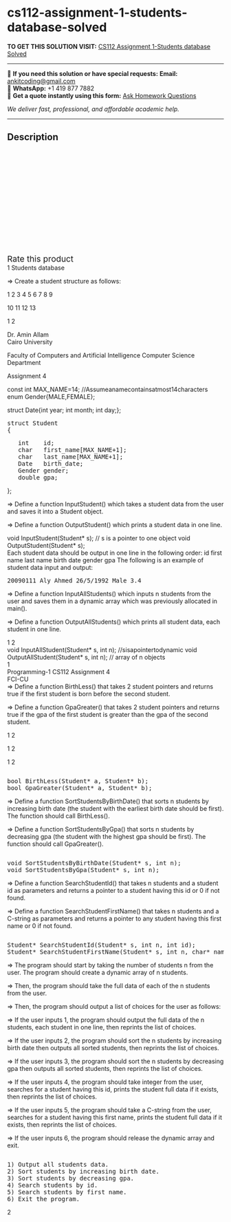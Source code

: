 # cs112-assignment-1-students-database-solved
**TO GET THIS SOLUTION VISIT:** [CS112 Assignment 1-Students database Solved](https://www.ankitcodinghub.com/product/cs112-assignment-1-students-database-solved/)


---

📩 **If you need this solution or have special requests:** **Email:** ankitcoding@gmail.com  
📱 **WhatsApp:** +1 419 877 7882  
📄 **Get a quote instantly using this form:** [Ask Homework Questions](https://www.ankitcodinghub.com/services/ask-homework-questions/)

*We deliver fast, professional, and affordable academic help.*

---

<h2>Description</h2>



<div class="kk-star-ratings kksr-auto kksr-align-center kksr-valign-top" data-payload="{&quot;align&quot;:&quot;center&quot;,&quot;id&quot;:&quot;91960&quot;,&quot;slug&quot;:&quot;default&quot;,&quot;valign&quot;:&quot;top&quot;,&quot;ignore&quot;:&quot;&quot;,&quot;reference&quot;:&quot;auto&quot;,&quot;class&quot;:&quot;&quot;,&quot;count&quot;:&quot;0&quot;,&quot;legendonly&quot;:&quot;&quot;,&quot;readonly&quot;:&quot;&quot;,&quot;score&quot;:&quot;0&quot;,&quot;starsonly&quot;:&quot;&quot;,&quot;best&quot;:&quot;5&quot;,&quot;gap&quot;:&quot;4&quot;,&quot;greet&quot;:&quot;Rate this product&quot;,&quot;legend&quot;:&quot;0\/5 - (0 votes)&quot;,&quot;size&quot;:&quot;24&quot;,&quot;title&quot;:&quot;CS112 Assignment 1-Students database Solved&quot;,&quot;width&quot;:&quot;0&quot;,&quot;_legend&quot;:&quot;{score}\/{best} - ({count} {votes})&quot;,&quot;font_factor&quot;:&quot;1.25&quot;}">

<div class="kksr-stars">

<div class="kksr-stars-inactive">
            <div class="kksr-star" data-star="1" style="padding-right: 4px">


<div class="kksr-icon" style="width: 24px; height: 24px;"></div>
        </div>
            <div class="kksr-star" data-star="2" style="padding-right: 4px">


<div class="kksr-icon" style="width: 24px; height: 24px;"></div>
        </div>
            <div class="kksr-star" data-star="3" style="padding-right: 4px">


<div class="kksr-icon" style="width: 24px; height: 24px;"></div>
        </div>
            <div class="kksr-star" data-star="4" style="padding-right: 4px">


<div class="kksr-icon" style="width: 24px; height: 24px;"></div>
        </div>
            <div class="kksr-star" data-star="5" style="padding-right: 4px">


<div class="kksr-icon" style="width: 24px; height: 24px;"></div>
        </div>
    </div>

<div class="kksr-stars-active" style="width: 0px;">
            <div class="kksr-star" style="padding-right: 4px">


<div class="kksr-icon" style="width: 24px; height: 24px;"></div>
        </div>
            <div class="kksr-star" style="padding-right: 4px">


<div class="kksr-icon" style="width: 24px; height: 24px;"></div>
        </div>
            <div class="kksr-star" style="padding-right: 4px">


<div class="kksr-icon" style="width: 24px; height: 24px;"></div>
        </div>
            <div class="kksr-star" style="padding-right: 4px">


<div class="kksr-icon" style="width: 24px; height: 24px;"></div>
        </div>
            <div class="kksr-star" style="padding-right: 4px">


<div class="kksr-icon" style="width: 24px; height: 24px;"></div>
        </div>
    </div>
</div>


<div class="kksr-legend" style="font-size: 19.2px;">
            <span class="kksr-muted">Rate this product</span>
    </div>
    </div>
<div class="page" title="Page 1">
<div class="layoutArea">
<div class="column">
1 Students database

⇒ Create a student structure as follows:

1 2 3 4 5 6 7 8 9

10 11 12 13

1 2

</div>
<div class="column">
Dr. Amin Allam

</div>
</div>
<div class="layoutArea">
<div class="column">
Cairo University

Faculty of Computers and Artificial Intelligence Computer Science Department

Assignment 4

</div>
</div>
<div class="section">
<div class="layoutArea">
<div class="column">
const int MAX_NAME=14; //Assumeanamecontainsatmost14characters enum Gender{MALE,FEMALE};

struct Date{int year; int month; int day;};

<pre>struct Student
{
</pre>
<pre>   int    id;
   char   first_name[MAX_NAME+1];
   char   last_name[MAX_NAME+1];
   Date   birth_date;
   Gender gender;
   double gpa;
</pre>
};

</div>
</div>
</div>
<div class="layoutArea">
<div class="column">
⇒ Define a function InputStudent() which takes a student data from the user and saves it into a Student object.

⇒ Define a function OutputStudent() which prints a student data in one line.

</div>
</div>
<div class="layoutArea">
<div class="column">
void InputStudent(Student* s); // s is a pointer to one object void OutputStudent(Student* s);

</div>
</div>
<div class="layoutArea">
<div class="column">
Each student data should be output in one line in the following order: id first name last name birth date gender gpa The following is an example of student data input and output:

<pre>20090111 Aly Ahmed 26/5/1992 Male 3.4
</pre>
⇒ Define a function InputAllStudents() which inputs n students from the user and saves them in a dynamic array which was previously allocated in main().

⇒ Define a function OutputAllStudents() which prints all student data, each student in one line.

</div>
</div>
<div class="layoutArea">
<div class="column">
1 2

</div>
</div>
<div class="layoutArea">
<div class="column">
void InputAllStudent(Student* s, int n); //sisapointertodynamic void OutputAllStudent(Student* s, int n); // array of n objects

</div>
</div>
<div class="layoutArea">
<div class="column">
1

</div>
</div>
</div>
<div class="page" title="Page 2">
<div class="layoutArea">
<div class="column">
Programming-1 CS112 Assignment 4

</div>
<div class="column">
FCI-CU

</div>
</div>
<div class="layoutArea">
<div class="column">
⇒ Define a function BirthLess() that takes 2 student pointers and returns true if the first student is born before the second student.

⇒ Define a function GpaGreater() that takes 2 student pointers and returns true if the gpa of the first student is greater than the gpa of the second student.

1 2

1 2

1 2

</div>
</div>
<div class="layoutArea">
<div class="column">
<pre>bool BirthLess(Student* a, Student* b);
bool GpaGreater(Student* a, Student* b);
</pre>
</div>
</div>
<div class="layoutArea">
<div class="column">
⇒ Define a function SortStudentsByBirthDate() that sorts n students by increasing birth date (the student with the earliest birth date should be first). The function should call BirthLess().

⇒ Define a function SortStudentsByGpa() that sorts n students by decreasing gpa (the student with the highest gpa should be first). The function should call GpaGreater().

</div>
</div>
<div class="layoutArea">
<div class="column">
<pre>void SortStudentsByBirthDate(Student* s, int n);
void SortStudentsByGpa(Student* s, int n);
</pre>
</div>
</div>
<div class="layoutArea">
<div class="column">
⇒ Define a function SearchStudentId() that takes n students and a student id as parameters and returns a pointer to a student having this id or 0 if not found.

⇒ Define a function SearchStudentFirstName() that takes n students and a C-string as parameters and returns a pointer to any student having this first name or 0 if not found.

</div>
</div>
<div class="layoutArea">
<div class="column">
<pre>Student* SearchStudentId(Student* s, int n, int id);
Student* SearchStudentFirstName(Student* s, int n, char* name);
</pre>
</div>
</div>
<div class="layoutArea">
<div class="column">
⇒ The program should start by taking the number of students n from the user. The program should create a dynamic array of n students.

⇒ Then, the program should take the full data of each of the n students from the user.

⇒ Then, the program should output a list of choices for the user as follows:

⇒ If the user inputs 1, the program should output the full data of the n students, each student in one line, then reprints the list of choices.

⇒ If the user inputs 2, the program should sort the n students by increasing birth date then outputs all sorted students, then reprints the list of choices.

⇒ If the user inputs 3, the program should sort the n students by decreasing gpa then outputs all sorted students, then reprints the list of choices.

⇒ If the user inputs 4, the program should take integer from the user, searches for a student having this id, prints the student full data if it exists, then reprints the list of choices.

⇒ If the user inputs 5, the program should take a C-string from the user, searches for a student having this first name, prints the student full data if it exists, then reprints the list of choices.

⇒ If the user inputs 6, the program should release the dynamic array and exit.

</div>
</div>
<div class="section">
<div class="layoutArea">
<div class="column">
<pre>1) Output all students data.
2) Sort students by increasing birth date.
3) Sort students by decreasing gpa.
4) Search students by id.
5) Search students by first name.
6) Exit the program.
</pre>
</div>
</div>
</div>
<div class="layoutArea">
<div class="column">
2

</div>
</div>
</div>
